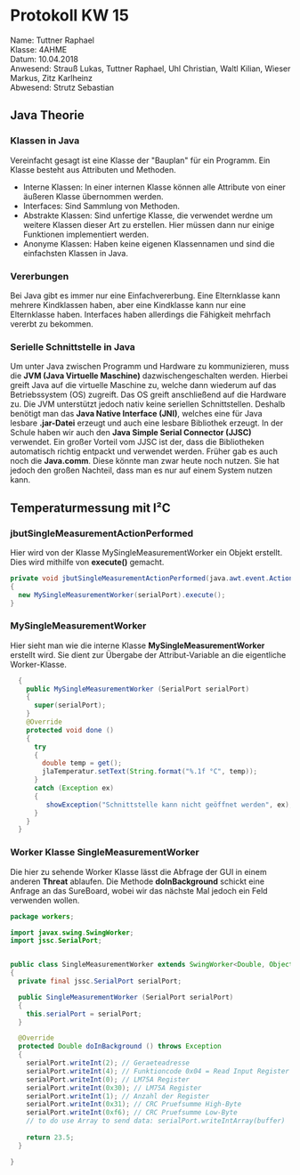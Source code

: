# Protokoll KW 15
Name: Tuttner Raphael  
Klasse: 4AHME  
Datum: 10.04.2018  
Anwesend: Strauß Lukas, Tuttner Raphael, Uhl Christian, Waltl Kilian, Wieser Markus, Zitz Karlheinz  
Abwesend: Strutz Sebastian  

## Java Theorie
  
### Klassen in Java
Vereinfacht gesagt ist eine Klasse der "Bauplan" für ein Programm. Ein Klasse besteht aus Attributen und Methoden.
  
  * Interne Klassen:   In einer internen Klasse können alle Attribute von einer äußeren Klasse übernommen werden.
  * Interfaces:        Sind Sammlung von Methoden.
  * Abstrakte Klassen: Sind unfertige Klasse, die verwendet werdne um weitere Klassen dieser Art zu erstellen.
                       Hier müssen dann nur einige Funktionen implementiert werden.
  * Anonyme Klassen:   Haben keine eigenen Klassennamen und sind die einfachsten Klassen in Java.
  
### Vererbungen
Bei Java gibt es immer nur eine Einfachvererbung. Eine Elternklasse kann mehrere Kindklassen haben, aber eine Kindklasse kann nur eine Elternklasse haben. Interfaces haben allerdings die Fähigkeit mehrfach vererbt zu bekommen.  
   
### Serielle Schnittstelle in Java
Um unter Java zwischen Programm und Hardware zu kommunizieren, muss die **JVM (Java Virtuelle Maschine)** dazwischengeschalten werden. Hierbei greift Java auf die virtuelle Maschine zu, welche dann wiederum auf das Betriebssystem (OS) zugreift. Das OS greift anschließend auf die Hardware zu. Die JVM unterstützt jedoch nativ keine seriellen Schnittstellen. Deshalb benötigt man das **Java Native Interface (JNI)**, welches eine für Java lesbare **.jar-Datei** erzeugt und auch eine lesbare Bibliothek erzeugt. In der Schule haben wir auch den **Java Simple Serial Connector (JJSC)** verwendet. Ein großer Vorteil vom JJSC ist der, dass die Bibliotheken automatisch richtig entpackt und verwendet werden. Früher gab es auch noch die **Java.comm**. Diese könnte man zwar heute noch nutzen. Sie hat jedoch den großen Nachteil, dass man es nur auf einem System nutzen kann.
  
## Temperaturmessung mit I²C
  
### jbutSingleMeasurementActionPerformed
Hier wird von der Klasse MySingleMeasurementWorker ein Objekt erstellt. Dies wird mithilfe von **execute()** gemacht.
  
```java
private void jbutSingleMeasurementActionPerformed(java.awt.event.ActionEvent evt)                       
{                                                          
  new MySingleMeasurementWorker(serialPort).execute();
}                                                     
```

### MySingleMeasurementWorker
Hier sieht man wie die interne Klasse **MySingleMeasurementWorker** erstellt wird. Sie dient zur Übergabe der Attribut-Variable an die eigentliche Worker-Klasse.
  
```java
  {
    public MySingleMeasurementWorker (SerialPort serialPort)
    {
      super(serialPort);
    }
    @Override
    protected void done ()
    {
      try
      {
        double temp = get();
        jlaTemperatur.setText(String.format("%.1f °C", temp));
      }
      catch (Exception ex)
      {
         showException("Schnittstelle kann nicht geöffnet werden", ex);
      }
    }
  }
  ```
  
### Worker Klasse SingleMeasurementWorker
Die hier zu sehende Worker Klasse lässt die Abfrage der GUI in einem anderen **Threat** ablaufen.
Die Methode **doInBackground** schickt eine Anfrage an das SureBoard, wobei wir das nächste Mal jedoch ein Feld verwenden wollen.
  
```java
package workers;

import javax.swing.SwingWorker;
import jssc.SerialPort;


public class SingleMeasurementWorker extends SwingWorker<Double, Object>
{
  private final jssc.SerialPort serialPort;

  public SingleMeasurementWorker (SerialPort serialPort)
  {
    this.serialPort = serialPort;
  }

  @Override
  protected Double doInBackground () throws Exception
  {
    serialPort.writeInt(2); // Geraeteadresse
    serialPort.writeInt(4); // Funktioncode 0x04 = Read Input Register
    serialPort.writeInt(0); // LM75A Register
    serialPort.writeInt(0x30); // LM75A Register
    serialPort.writeInt(1); // Anzahl der Register
    serialPort.writeInt(0x31); // CRC Pruefsumme High-Byte
    serialPort.writeInt(0xf6); // CRC Pruefsumme Low-Byte
    // to do use Array to send data: serialPort.writeIntArray(buffer)
    
    return 23.5;
  }

}
```
